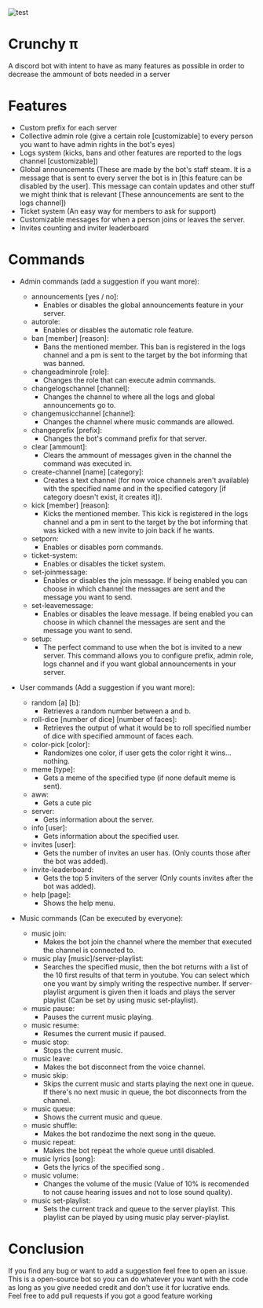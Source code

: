 <picture>
  <img alt="test" src="https://cdn.discordapp.com/attachments/1084203416294801419/1100757115506806915/image.png">
</picture>

# Crunchy π
A discord bot with intent to have as many features as possible in order to decrease the ammount of bots needed in a server


# Features
- Custom prefix for each server
- Collective admin role (give a certain role [customizable] to every person you want to have admin rights in the bot's eyes)
- Logs system (kicks, bans and other features are reported to the logs channel [customizable])
- Global announcements (These are made by the bot's staff steam. It is a message that is sent to every server the bot is in [this feature can be disabled by the user]. This message can contain updates and other stuff we might think that is relevant [These announcements are sent to the logs channel])
- Ticket system (An easy way for members to ask for support)
- Customizable messages for when a person joins or leaves the server.
- Invites counting and inviter leaderboard


# Commands
- Admin commands (add a suggestion if you want more):
  - announcements [yes / no]:
    - Enables or disables the global announcements feature in your server.
  - autorole:
    - Enables or disables the automatic role feature.
  - ban [member] [reason]:
    - Bans the mentioned member. This ban is registered in the logs channel and a pm is sent to the target by the bot informing that was banned.    
  - changeadminrole [role]:
    - Changes the role that can execute admin commands.
  - changelogschannel [channel]:
    - Changes the channel to where all the logs and global announcements go to.
  - changemusicchannel [channel]:
    - Changes the channel where music commands are allowed.
  - changeprefix [prefix]:
    - Changes the bot's command prefix for that server.
  - clear [ammount]:
    - Clears the ammount of messages given in the channel the command was executed in.
  - create-channel [name] [category]:
    - Creates a text channel (for now voice channels aren't available) with the specified name and in the specified category [if category doesn't exist, it creates it]).
  - kick [member] [reason]:
    - Kicks the mentioned member. This kick is registered in the logs channel and a pm in sent to the target by the bot informing that was kicked with a new invite to join back if he wants.
  - setporn:
    - Enables or disables porn commands.
  - ticket-system:
    - Enables or disables the ticket system.
  - set-joinmessage:
    - Enables or disables the join message. If being enabled you can choose in which channel the messages are sent and the message you want to send.
  - set-leavemessage:
    - Enables or disables the leave message. If being enabled you can choose in which channel the messages are sent and the message you want to send.
  - setup:
    - The perfect command to use when the bot is invited to a new server. This command allows you to configure prefix, admin role, logs channel and if you want global announcements in your server.
    
- User commands (Add a suggestion if you want more):
  - random [a] [b]:
    - Retrieves a random number between a and b.
  - roll-dice [number of dice] [number of faces]:
    - Retrieves the output of what it would be to roll specified number of dice with specified ammount of faces each.
  - color-pick [color]:
    - Randomizes one color, if user gets the color right it wins... nothing.
  - meme [type]:
    - Gets a meme of the specified type (if none default meme is sent).
  - aww:
    - Gets a cute pic
  - server:
    - Gets information about the server.
  - info [user]:
    - Gets information about the specified user.
  - invites [user]:
    - Gets the number of invites an user has. (Only counts those after the bot was added).
  - invite-leaderboard:
    - Gets the top 5 inviters of the server (Only counts invites after the bot was added).
  - help [page]:
    - Shows the help menu.
    
- Music commands (Can be executed by everyone):
  - music join:
    - Makes the bot join the channel where the member that executed the channel is connected to.
  - music play [music]/server-playlist:
    - Searches the specified music, then the bot returns with a list of the 10 first results of that term in youtube. You can select which one you want by simply writing the respective number. If server-playlist argument is given then it loads and plays the server playlist (Can be set by using music set-playlist).
  - music pause:
    - Pauses the current music playing.
  - music resume:
    - Resumes the current music if paused.
  - music stop:
    - Stops the current music.
  - music leave:
    - Makes the bot disconnect from the voice channel.
  - music skip:
    - Skips the current music and starts playing the next one in queue. If there's no next music in queue, the bot disconnects from the channel.
  - music queue:
    - Shows the current music and queue.
  - music shuffle:
    - Makes the bot randozime the next song in the queue.
  - music repeat:
    - Makes the bot repeat the whole queue until disabled.
  - music lyrics [song]:
    - Gets the lyrics of the specified song .
  - music volume:
    - Changes the volume of the music (Value of 10% is recomended to not cause hearing issues and not to lose sound quality).
  - music set-playlist:
    - Sets the current track and queue to the server playlist. This playlist can be played by using music play server-playlist.
# Conclusion
If you find any bug or want to add a suggestion feel free to open an issue.\
This is a open-source bot so you can do whatever you want with the code as long as you give needed credit and don't use it for lucrative ends.\
Feel free to add pull requests if you got a good feature working

